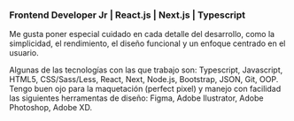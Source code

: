 ### Frontend Developer Jr | React.js | Next.js | Typescript

Me gusta poner especial cuidado en cada detalle del desarrollo, como la simplicidad, el rendimiento, el diseño funcional y un enfoque centrado en el usuario.

Algunas de las tecnologías con las que trabajo son: Typescript, Javascript, HTML5, CSS/Sass/Less, React, Next, Node.js, Bootstrap, JSON, Git, OOP. Tengo buen ojo para la maquetación (perfect pixel) y manejo con facilidad las siguientes herramentas de diseño: Figma, Adobe Ilustrator, Adobe Photoshop, Adobe XD.

<!--
### Hi there 👋

**marcosbort/marcosbort** is a ✨ _special_ ✨ repository because its `README.md` (this file) appears on your GitHub profile.

Here are some ideas to get you started:

- 🔭 I’m currently working on ...
- 🌱 I’m currently learning ...
- 👯 I’m looking to collaborate on ...
- 🤔 I’m looking for help with ...
- 💬 Ask me about ...
- 📫 How to reach me: ...
- 😄 Pronouns: ...
- ⚡ Fun fact: ...
-->
